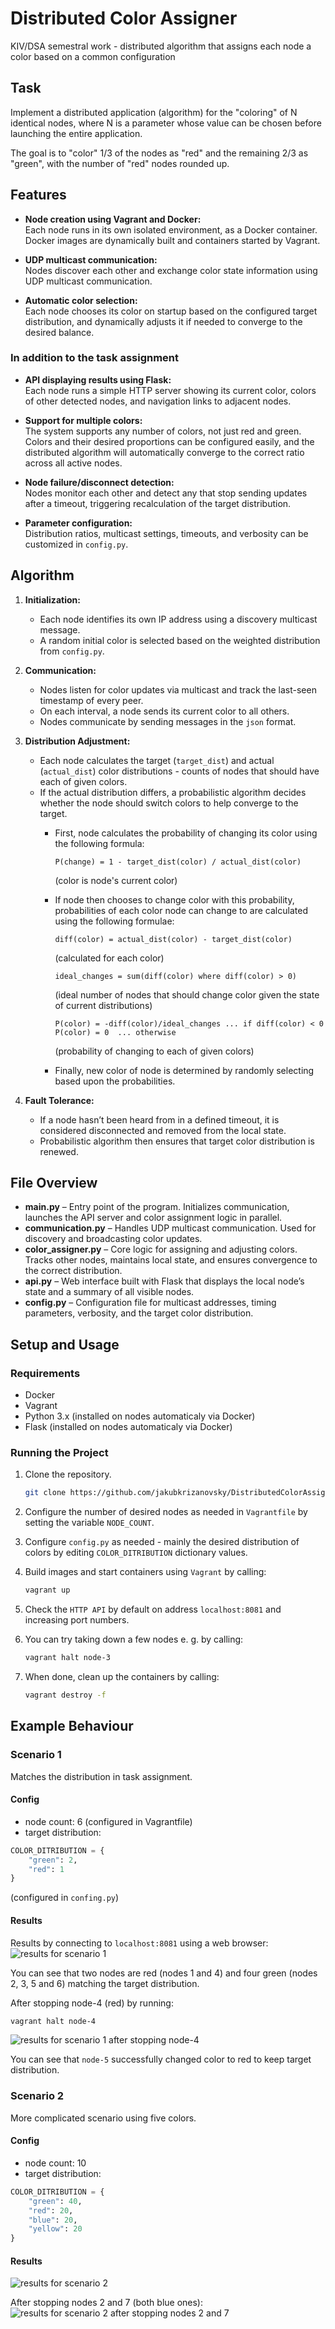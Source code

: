 # Distributed Color Assigner
KIV/DSA semestral work - distributed algorithm that assigns each node a color based on a common configuration

## Task
Implement a distributed application (algorithm) for the "coloring" of N identical nodes, where N is a parameter whose value can be chosen before launching the entire application.

The goal is to "color" 1/3 of the nodes as "red" and the remaining 2/3 as "green", with the number of "red" nodes rounded up.

## Features
- **Node creation using Vagrant and Docker:**  
  Each node runs in its own isolated environment, as a Docker container. Docker images are dynamically built and containers started by Vagrant.

- **UDP multicast communication:**  
  Nodes discover each other and exchange color state information using UDP multicast communication.

- **Automatic color selection:**  
  Each node chooses its color on startup based on the configured target distribution, and dynamically adjusts it if needed to converge to the desired balance.

### In addition to the task assignment

- **API displaying results using Flask:**  
  Each node runs a simple HTTP server showing its current color, colors of other detected nodes, and navigation links to adjacent nodes.

- **Support for multiple colors:**  
  The system supports any number of colors, not just red and green. Colors and their desired proportions can be configured easily, and the distributed algorithm will automatically converge to the correct ratio across all active nodes.

- **Node failure/disconnect detection:**  
  Nodes monitor each other and detect any that stop sending updates after a timeout, triggering recalculation of the target distribution.

- **Parameter configuration:**  
  Distribution ratios, multicast settings, timeouts, and verbosity can be customized in `config.py`.

## Algorithm
1. **Initialization:**
    - Each node identifies its own IP address using a discovery multicast message.
    - A random initial color is selected based on the weighted distribution from `config.py`.

2. **Communication:**
    - Nodes listen for color updates via multicast and track the last-seen timestamp of every peer.
    - On each interval, a node sends its current color to all others.
    - Nodes communicate by sending messages in the `json` format.

3. **Distribution Adjustment:**
    - Each node calculates the target (`target_dist`) and actual (`actual_dist`) color distributions - counts of nodes that should have each of given colors.
    - If the actual distribution differs, a probabilistic algorithm decides whether the node should switch colors to help converge to the target.
        - First, node calculates the probability of changing its color using the following formula:
            ```
            P(change) = 1 - target_dist(color) / actual_dist(color)
            ```
            (color is node's current color)

        - If node then chooses to change color with this probability, probabilities of each color node can change to are calculated using the following formulae:
            ```
            diff(color) = actual_dist(color) - target_dist(color)
            ```
            (calculated for each color)

            ```
            ideal_changes = sum(diff(color) where diff(color) > 0)
            ```
            (ideal number of nodes that should change color given the state of current distributions)
            ```
            P(color) = -diff(color)/ideal_changes ... if diff(color) < 0
            P(color) = 0  ... otherwise
            ```
            (probability of changing to each of given colors)

        - Finally, new color of node is determined by randomly selecting based upon the probabilities. 


4. **Fault Tolerance:**
   - If a node hasn’t been heard from in a defined timeout, it is considered disconnected and removed from the local state.
   - Probabilistic algorithm then ensures that target color distribution is renewed.


## File Overview
- **main.py** – Entry point of the program. Initializes communication, launches the API server and color assignment logic in parallel.
- **communication.py** – Handles UDP multicast communication. Used for discovery and broadcasting color updates.
- **color_assigner.py** – Core logic for assigning and adjusting colors. Tracks other nodes, maintains local state, and ensures convergence to the correct distribution.
- **api.py** – Web interface built with Flask that displays the local node’s state and a summary of all visible nodes.
- **config.py** – Configuration file for multicast addresses, timing parameters, verbosity, and the target color distribution.

## Setup and Usage

### Requirements
- Docker
- Vagrant
- Python 3.x (installed on nodes automaticaly via Docker)
- Flask (installed on nodes automaticaly via Docker)

### Running the Project
1. Clone the repository.
    ```bash
    git clone https://github.com/jakubkrizanovsky/DistributedColorAssigner.git
    ```
2. Configure the number of desired nodes as needed in `Vagrantfile` by setting the variable `NODE_COUNT`.

3. Configure `config.py` as needed - mainly the desired distribution of colors by editing `COLOR_DITRIBUTION` dictionary values.

4. Build images and start containers using `Vagrant` by calling:
    ```bash
    vagrant up
    ```

5. Check the `HTTP API` by default on address `localhost:8081` and increasing port numbers.

6. You can try taking down a few nodes e. g. by calling:
    ```bash
    vagrant halt node-3
    ```

7. When done, clean up the containers by calling:
    ```bash
    vagrant destroy -f
    ```

## Example Behaviour

### Scenario 1
Matches the distribution in task assignment.

#### Config
- node count: 6 (configured in Vagrantfile)
- target distribution:
```python
COLOR_DITRIBUTION = {   
    "green": 2,
    "red": 1
}
```
(configured in `confing.py`)

#### Results 

Results by connecting to `localhost:8081` using a web browser:
![results for scenario 1](images/results1-1.png)

You can see that two nodes are red (nodes 1 and 4) and four green (nodes 2, 3, 5 and 6) matching the target distribution.

After stopping node-4 (red) by running:
```bash
vagrant halt node-4
```

![results for scenario 1 after stopping node-4](images/results1-2.png)

You can see that `node-5` successfully changed color to red to keep target distribution.

### Scenario 2
More complicated scenario using five colors.

#### Config
- node count: 10
- target distribution:
```python
COLOR_DITRIBUTION = {   
    "green": 40,
    "red": 20,
    "blue": 20,
    "yellow": 20
}
```

#### Results 

![results for scenario 2](images/results2-1.png)

After stopping nodes 2 and 7 (both blue ones):
![results for scenario 2 after stopping nodes 2 and 7](images/results2-2.png)